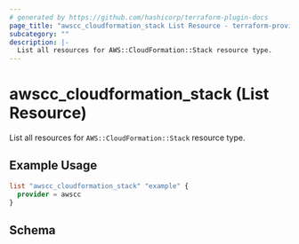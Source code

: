 ```yaml
---
# generated by https://github.com/hashicorp/terraform-plugin-docs
page_title: "awscc_cloudformation_stack List Resource - terraform-provider-awscc"
subcategory: ""
description: |-
  List all resources for AWS::CloudFormation::Stack resource type.
---
```


# awscc_cloudformation_stack (List Resource)

List all resources for `AWS::CloudFormation::Stack` resource type.

## Example Usage

```terraform
list "awscc_cloudformation_stack" "example" {
  provider = awscc
}
```

<!-- schema generated by tfplugindocs -->
## Schema

